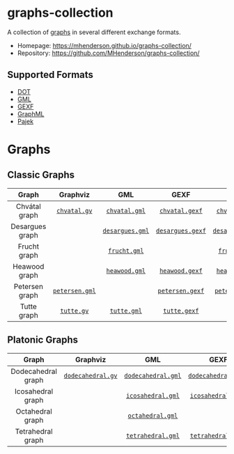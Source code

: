# graphs-collection

A collection of [graphs](http://en.wikipedia.org/wiki/Graph_%28mathematics%29) in several different exchange formats.

* Homepage: https://mhenderson.github.io/graphs-collection/
* Repository: https://github.com/MHenderson/graphs-collection/

## Supported Formats

* [DOT](http://www.graphviz.org/doc/info/lang.html)
* [GML](http://graphml.graphdrawing.org/)
* [GEXF](http://www.fim.uni-passau.de/en/fim/faculty/chairs/theoretische-informatik/projects.html)
* [GraphML](http://gexf.net/format/)
* [Pajek](https://gephi.org/users/supported-graph-formats/pajek-net-format/)

# Graphs

## Classic Graphs

| Graph           | Graphviz                                            | GML                                                    | GEXF                                                     | GraphML                                                        | Pajek                                                  |
|:---------------:|:---------------------------------------------------:|:------------------------------------------------------:|:--------------------------------------------------------:|:--------------------------------------------------------------:|:------------------------------------------------------:| 
| Chvátal graph   | [`chvatal.gv`](src/Classic/Chvatal/chvatal.gv)      | [`chvatal.gml`](src/Classic/Chvatal/chvatal.gml)       | [`chvatal.gexf`](src/Classic/Chvatal/chvatal.gexf)       | [`chvatal.graphml`](src/Classic/Chvatal/chvatal.graphml)       | [`chvatal.net`](src/Classic/Chvatal/chvatal.net)       |
| Desargues graph |                                                     | [`desargues.gml`](src/Classic/Desargues/desargues.gml) | [`desargues.gexf`](src/Classic/Desargues/desargues.gexf) | [`desargues.graphml`](src/Classic/Desargues/desargues.graphml) | [`desargues.net`](src/Classic/Desargues/desargues.net) |
| Frucht graph    |                                                     | [`frucht.gml`](src/Classic/Frucht/frucht.gml)          |                                                          | [`frucht.graphml`](src/Classic/Frucht/frucht.graphml)          | [`frucht.net`](src/Classic/Frucht/frucht.net)          |
| Heawood graph   |                                                     | [`heawood.gml`](src/Classic/Heawood/heawood.gml)       | [`heawood.gexf`](src/Classic/Heawood/heawood.gexf)       | [`heawood.graphml`](src/Classic/Heawood/heawood.graphml)       | [`heawood.net`](src/Classic/Heawood/heawood.net)       |
| Petersen graph  | [`petersen.gml`](src/Classic/Petersen/petersen.gml) |                                                        | [`petersen.gexf`](src/Classic/Petersen/petersen.gexf)    | [`petersen.graphml`](src/Classic/Petersen/petersen.graphml)    | [`petersen.net`](src/Classic/Petersen/petersen.net)    |
| Tutte graph     | [`tutte.gv`](src/Classic/Tutte/tutte.gv)            | [`tutte.gml`](src/Classic/Tutte/tutte.gml)             | [`tutte.gexf`](src/Classic/Tutte/tutte.gexf)             |                                                                | [`tutte.net`](src/Classic/Tutte/tutte.net)             |


## Platonic Graphs

| Graph               | Graphviz                                                       | GML                                                              | GEXF                                                               | GraphML                                                                   | Pajek                                                            |
|:-------------------:|:--------------------------------------------------------------:|:----------------------------------------------------------------:|:------------------------------------------------------------------:|:-------------------------------------------------------------------------:|:----------------------------------------------------------------:| 
| Dodecahedral graph  | [`dodecahedral.gv`](src/Platonic/Dodecahedral/dodecahedral.gv) | [`dodecahedral.gml`](src/Platonic/Dodecahedral/dodecahedral.gml) | [`dodecahedral.gexf`](src/Platonic/Dodecahedral/dodecahedral.gexf) | [`dodecahedral.graphml`](src/Platonic/Dodecahedral/dodecahedral.graphml)  | [`dodecahedral.net`](src/Platonic/Dodecahedral/dodecahedral.net) |
| Icosahedral graph   |                                                                | [`icosahedral.gml`](src/Platonic/Icosahedral/icosahedral.gml)    | [`icosahedral.gexf`](src/Platonic/Icosahedral/icosahedral.gexf)    | [`icosahedral.graphml`](src/Platonic/Icosahedral/icosahedral.graphml)     | [`icosahedral.net`](src/Platonic/Icosahedral/icosahedral.net)    |
| Octahedral graph    |                                                                | [`octahedral.gml`](src/Platonic/Octahedral/octahedral.gml)       |                                                                    | [`octahedral.graphml`](src/Platonic/Octahedral/octahedral.graphml)        | [`octahedral.net`](src/Platonic/Octahedral/octahedral.net)       |
| Tetrahedral graph   |                                                                | [`tetrahedral.gml`](src/Platonic/Tetrahedral/tetrahedral.gml)    | [`tetrahedral.gexf`](src/Platonic/Tetrahedral/tetrahedral.gexf)    | [`tetrahedral.graphml`](src/Platonic/Tetrahedral/tetrahedral.graphml)     | [`tetrahedral.net`](src/Platonic/Tetrahedral/tetrahedral.net)    |

